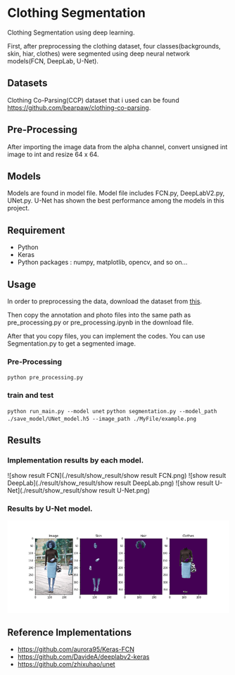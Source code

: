 Clothing Segmentation
===
Clothing Segmentation using deep learning.

First, after preprocessing the clothing dataset, four classes(backgrounds, skin, hiar, clothes) were segmented using deep neural network models(FCN, DeepLab, U-Net).
 
Datasets
---
Clothing Co-Parsing(CCP) dataset that i used can be found https://github.com/bearpaw/clothing-co-parsing.

Pre-Processing
---
After importing the image data from the alpha channel, convert unsigned int image to int and resize 64 x 64.

Models
---
Models are found in model file. Model file includes FCN.py, DeepLabV2.py, UNet.py.
U-Net has shown the best performance among the models in this project. 

Requirement
---
* Python
* Keras
* Python packages : numpy, matplotlib, opencv, and so on...

Usage
---
In order to preprocessing the data, download the dataset from [this](https://github.com/bearpaw/clothing-co-parsing).

Then copy the annotation and photo files into the same path as pre_processing.py or pre_processing.ipynb in the download file.

After that you copy files, you can implement the codes. 
You can use Segmentation.py to get a segmented image.

### Pre-Processing
`python pre_processing.py`

### train and test
`python run_main.py --model unet`
`python segmentation.py --model_path ./save_model/UNet_model.h5 --image_path ./MyFile/example.png`


Results
---
### Implementation results by each model.

![show result FCN](./result/show_result/show result FCN.png)
![show result DeepLab](./result/show_result/show result DeepLab.png)
![show result U-Net](./result/show_result/show result U-Net.png)

### Results by U-Net model.
![segmentation](./result/iamge_segmentation/segmentation.png)

Reference Implementations
---
+ https://github.com/aurora95/Keras-FCN
+ https://github.com/DavideA/deeplabv2-keras
+ https://github.com/zhixuhao/unet